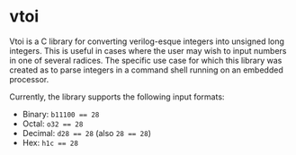 # vtoi

Vtoi is a C library for converting verilog-esque integers into unsigned long
integers. This is useful in cases where the user may wish to input numbers in
one of several radices. The specific use case for which this library was
created as to parse integers in a command shell running on an embedded
processor.

Currently, the library supports the following input formats:

* Binary: `b11100 == 28`
* Octal: `o32 == 28`
* Decimal: `d28 == 28` (also `28 == 28`)
* Hex: `h1c == 28`
